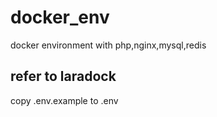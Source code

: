 # docker_env
docker environment with php,nginx,mysql,redis
## refer to laradock
copy .env.example to .env
